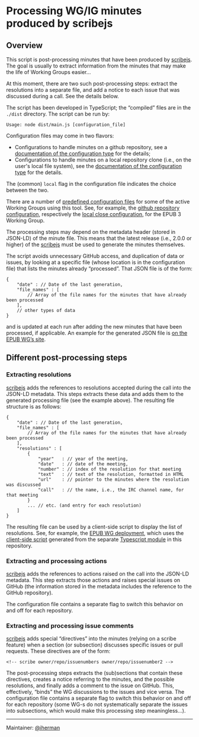 # Processing WG/IG minutes produced by scribejs

## Overview

This script is post-processing minutes that have been produced by [scribejs](https://github.com/w3c/scribejs). The goal is usually to extract information from the minutes that may make the life of Working Groups easier…

At this moment, there are two such post-processing steps: extract the resolutions into a separate file, and add a notice to each issue that was discussed during a call. See the details below.

The script has been developed in TypeScript; the “compiled” files are in the `./dist` directory. The script can be run by:

```
Usage: node dist/main.js [configuration_file]
```

Configuration files may come in two flavors:

- Configurations to handle minutes on a github repository, see a [documentation of the configuration type](https://iherman.github.io/scribejs-postprocessing/interfaces/_src_lib_types_.githubrepo.html) for the details;
- Configurations to handle minutes on a local repository clone (i.e., on the user's local file system), see the [documentation of the configuration type](https://iherman.github.io/scribejs-postprocessing/interfaces/_src_lib_types_.localrepo.html) for the details.

The (common) `local` flag in the configuration file indicates the choice between the two.

There are a number of [predefined configuration files](https://w3c.github.io/scribejs/BrowserView/Groups/) for some of the active Working Groups using this tool. See, for example, the [github repository configuration](https://w3c.github.io/scribejs/BrowserView/Groups/postprocessing/epub.json), respectively the [local close configuration](https://w3c.github.io/scribejs/BrowserView/Groups/postprocessing/epub_local.json), for the EPUB 3 Working Group.

The processing steps may depend on the metadata header (stored in JSON-LD) of the minute file. This means that the latest release (i.e., 2.0.0 or higher) of the [scribejs](https://github.com/w3c/scribejs) must be used to generate the minutes themselves.

The script avoids unnecessary GitHub access, and duplication of data or issues, by looking at a specific file (whose location is in the configuration file) that lists the minutes already “processed”. That JSON file is of the form:

```text
{
    "date" : // Date of the last generation,
    "file_names" : [
        // Array of the file names for the minutes that have already been processed
    ],
    // other types of data
}
```

and is updated at each run after adding the new minutes that have been processed, if applicable. An example for the generated JSON file is [on the EPUB WG’s site](https://www.w3.org//publishing/groups/epub-wg/assets/minute_processing.json).

## Different post-processing steps

### Extracting resolutions

[scribejs](https://github.com/w3c/scribejs) adds the references to resolutions accepted during the call into the JSON-LD metadata. This steps extracts these data and adds them to the generated processing file (see the example above). The resulting file structure is as follows:

```text
{
    "date" : // Date of the last generation,
    "file_names" : [
        // Array of the file names for the minutes that have already been processed
    ],
    "resolutions" : [
        {
            "year"   : // year of the meeting,
            "date"   : // date of the meeting,
            "number" : // index of the resolution for that meeting
            "text"   : // text of the resolution, formatted in HTML
            "url"    : // pointer to the minutes where the resolution was discussed
            "call"   : // the name, i.e., the IRC channel name, for that meeting
        }
        ... // etc. (and entry for each resolution)
    ]
}
```

The resulting file can be used by a client-side script to display the list of resolutions. See, for example, the [EPUB WG deployment](https://www.w3.org/publishing/groups/epub-wg/Meetings/Minutes/resolutions), which uses the [client-side script](https://github.com/w3c/scribejs/blob/master/BrowserView/js/scribejs.js) generated from the separate [Typescript module](https://github.com/w3c/scribejs/tree/master/BrowserView/lib) in this repository.

### Extracting and processing actions

[scribejs](https://github.com/w3c/scribejs) adds the references to actions raised on the call into the JSON-LD metadata. This step extracts those actions and raises special issues on GitHub (the information stored in the metadata includes the reference to the GitHub repository).  

The configuration file contains a separate flag to switch this behavior on and off for each repository.

### Extracting and processing issue comments

[scribejs](https://github.com/w3c/scribejs) adds special “directives” into the minutes (relying on a scribe feature) when a section (or subsection) discusses specific issues or pull requests. These directives are of the form:

```
<!-- scribe owner/repo/issuenumbers owner/repo/issuenumber2 -->
```

The post-processing steps extracts the (sub)sections that contain these directives, creates a notice referring to the minutes, and the possible resolutions, and finally adds a comment to the issue on GitHub. This, effectively, “binds” the WG discussions to the issues and vice versa. The configuration file contains a separate flag to switch this behavior on and off for each repository (some WG-s do not systematically separate the issues into subsections, which would make this processing step meaningless…).


---

Maintainer: [@iherman](https://github.com/iherman)

